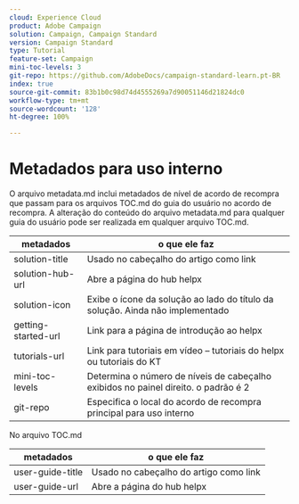 ```yaml
---
cloud: Experience Cloud
product: Adobe Campaign
solution: Campaign, Campaign Standard
version: Campaign Standard
type: Tutorial
feature-set: Campaign
mini-toc-levels: 3
git-repo: https://github.com/AdobeDocs/campaign-standard-learn.pt-BR
index: true
source-git-commit: 83b1b0c98d74d4555269a7d90051146d21824dc0
workflow-type: tm+mt
source-wordcount: '128'
ht-degree: 100%

---
```



# Metadados para uso interno

O arquivo metadata.md inclui metadados de nível de acordo de recompra que passam para os arquivos TOC.md do guia do usuário no acordo de recompra. A alteração do conteúdo do arquivo metadata.md para qualquer guia do usuário pode ser realizada em qualquer arquivo TOC.md.

| metadados | o que ele faz |
|--- |--- |
| solution-title | Usado no cabeçalho do artigo como link |
| solution-hub-url | Abre a página do hub helpx |
| solution-icon | Exibe o ícone da solução ao lado do título da solução. Ainda não implementado |
| getting-started-url | Link para a página de introdução ao helpx |
| tutorials-url | Link para tutoriais em vídeo – tutoriais do helpx ou tutoriais do KT |
| mini-toc-levels | Determina o número de níveis de cabeçalho exibidos no painel direito. o padrão é 2 |
| git-repo | Especifica o local do acordo de recompra principal para uso interno |

No arquivo TOC.md

| metadados | o que ele faz |
|--- |--- |
| user-guide-title | Usado no cabeçalho do artigo como link |
| user-guide-url | Abre a página do hub helpx |
